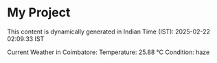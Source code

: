 # My Project

This content is dynamically generated in Indian Time (IST): 2025-02-22 02:09:33 IST


Current Weather in Coimbatore:
Temperature: 25.88 °C
Condition: haze
